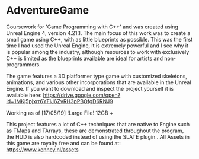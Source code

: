 # AdventureGame
Coursework for 'Game Programming with C++' and was created using Unreal Engine 4, version 4.21.1. The main focus of this work was to create a small game using C++, with as little blueprints as possible. This was the first time I had used the Unreal Engine, it is extremely powerful and I see why it is popular among the industry, although resources to work with exclusively C++ is limited as the blueprints available are ideal for artists and non-programmers.

The game features a 3D platformer type game with customized skeletons, animations, and various other incorporations that are available in the Unreal Engine. If you want to download and inspect the project yourself it is available here: https://drive.google.com/open?id=1MKj5pjxrr6YFiJ6ZvRH3pPBOfgD6RNJ9

Working as of [17/05/19] !Large File! 12GB +

This project features a lot of C++ techniques that are native to Engine such as TMaps and TArrays, these are demonstrated throughout the program, the HUD is also hardcoded instead of using the SLATE plugin.. 
All Assets in this game are royalty free and can be found at: https://www.kenney.nl/assets

